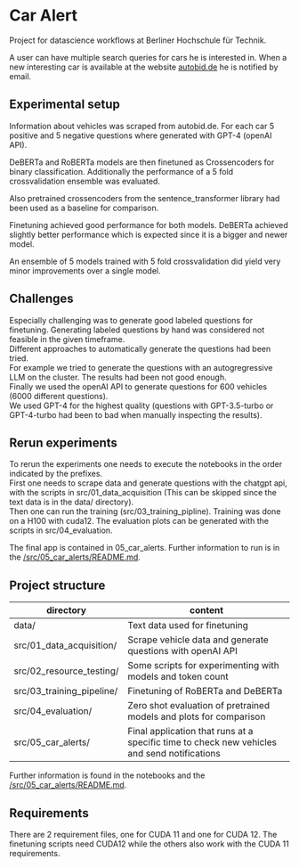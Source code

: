 # Car Alert

Project for datascience workflows at Berliner Hochschule für Technik.

A user can have multiple search queries for cars he is interested in. When a new interesting car is available at the website [autobid.de](https://autobid.de)
he is notified by email.

## Experimental setup

Information about vehicles was scraped from autobid.de. For each car 5 positive and 5 negative questions where generated with GPT-4 (openAI API).

DeBERTa and RoBERTa models are then finetuned as Crossencoders for binary classification.
Additionally the performance of a 5 fold crossvalidation ensemble was evaluated.

Also pretrained crossencoders from the sentence_transformer library had been used as a baseline for comparison.

Finetuning achieved good performance for both models. DeBERTa achieved slightly better performance which is expected since it is a bigger and newer model.

An ensemble of 5 models trained with 5 fold crossvalidation did yield very minor improvements over a single model.

## Challenges

Especially challenging was to generate good labeled questions for finetuning. Generating labeled questions by hand was considered not feasible in the given timeframe.  
Different approaches to automatically generate the questions had been tried.  
For example we tried to generate the questions with an autogregressive LLM on the cluster. The results had been not good enough.  
Finally we used the openAI API to generate questions for 600 vehicles (6000 different questions).  
We used GPT-4 for the highest quality (questions with GPT-3.5-turbo or GPT-4-turbo had been to bad when manually inspecting the results).

## Rerun experiments

To rerun the experiments one needs to execute the notebooks in the order indicated by the prefixes.  
First one needs to scrape data and generate questions with the chatgpt api, with the scripts in src/01_data_acquisition (This can be skipped since the text data is in the data/ directory).  
Then one can run the training (src/03_training_pipline). Training was done on a H100 with cuda12.
The evaluation plots can be generated with the scripts in src/04_evaluation.

The final app is contained in 05_car_alerts. Further information to run is in the [/src/05_car_alerts/README.md](/src/05_car_alerts/README.md).

## Project structure

| directory | content |
|-----------|---------|
| data/ | Text data used for finetuning |
| src/01_data_acquisition/ | Scrape vehicle data and generate questions with openAI API |
| src/02_resource_testing/ | Some scripts for experimenting with models and token count |
| src/03_training_pipeline/ | Finetuning of RoBERTa and DeBERTa |
| src/04_evaluation/ | Zero shot evaluation of pretrained models and plots for comparison |
| src/05_car_alerts/ | Final application that runs at a specific time to check new vehicles and send notifications |


Further information is found in the notebooks and the [/src/05_car_alerts/README.md](/src/05_car_alerts/README.md).

## Requirements

There are 2 requirement files, one for CUDA 11 and one for CUDA 12. The finetuning scripts need CUDA12 while the others also work with the CUDA 11 requirements.